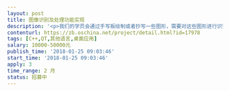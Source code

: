 ```yaml
---                
layout: post       
title: 图像识别及处理功能实现           
description: '<p>我们的学员会通过手写板绘制或者抄写一些图形，需要对这些图形进行识别，目前我们可以提供的数据有：</p><p>1、我们的客户端会生成一张合成图，合成图需要和目标图进行进行对比，目标图有的单独存在，有的在当前的题目中。</p><p>2、我们的手写板会提供书写笔记，每秒150个以上的点阵。</p><p>每一个项目的识别有对应的逻辑要求，这个需要在接包后告知，但总体要求是图形基本一致，在某一个区域内，不需要绝对的相似。</p><p>另外，我们的客户端是Qt、C++开发的，有两种集成方案可以提供选择：</p><p>1、提供客户端的识别SDK，采用对应的语言开发，由客户端进行集成；</p><p>2、服务端识别，提供对应的接口给客户端，并返回识别数据；</p><p>进度要求是在3月初完成接口方面的设计，4月底前完成开发，6月份完成集成测试和UAT测试。</p>'     
contenturl: https://zb.oschina.net/project/detail.html?id=17978      
tags: [C++,QT,其他语言,桌面应用]            
salary: 10000-50000元          
publish_time: '2018-01-25 09:03:46'         
start_time: '2018-01-25 09:03:46'           
apply: 3                   
time_range: 2 月              
status: 招募中                  
---                 
```

